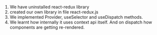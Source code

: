 1. We have uninstalled react-redux library
2. created our own library in file react-redux.js
3. We implemented Provider, useSelector and useDispatch methods.
4. We learnt how internally it uses context api itself. And on dispatch how
   components are getting re-rendered.